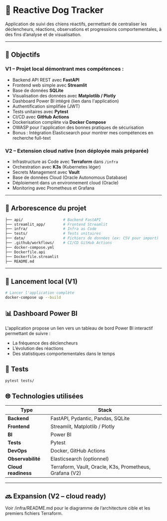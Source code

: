 # 🐾 Reactive Dog Tracker

Application de suivi des chiens réactifs, permettant de centraliser les déclencheurs, réactions, observations et progressions comportementales, à des fins d’analyse et de visualisation.

---

## 🎯 Objectifs

### V1 – Projet local démontrant mes compétences :
- Backend API REST avec **FastAPI**
- Frontend web simple avec **Streamlit**
- Base de données **SQLite**
- Visualisation des données avec **Matplotlib / Plotly**
- Dashboard Power BI intégré (lien dans l'application)
- Authentification simplifiée (JWT)
- Tests unitaires avec **Pytest**
- CI/CD avec **GitHub Actions**
- Dockerisation complète via **Docker Compose**
- OWASP pour l'application des bonnes pratiques de sécurisation
- Bonus : Intégration Elasticsearch pour montrer mes compétences en recherche full-text

### V2 – Extension cloud native (non déployée mais préparée)
- Infrastructure as Code avec **Terraform** dans `/infra`
- Orchestration avec **K3s** (Kubernetes léger)
- Secrets Management avec **Vault**
- Base de données Cloud (Oracle Autonomous Database)
- Déploiement dans un environnement cloud (Oracle)
- Monitoring avec Prometheus et Grafana

---

## 📂 Arborescence du projet

```bash
├── api/                  # Backend FastAPI
├── streamlit_app/        # Frontend Streamlit
├── infra/                # Infra as Code
├── tests/                # Tests unitaires
├── data/                 # Fichiers de données (ex: CSV pour import)
├── .github/workflows/    # CI/CD GitHub Actions
├── docker-compose.yml
├── Dockerfile.api
├── Dockerfile.streamlit
├── README.md
```
---

## 🚀 Lancement local (V1)

```bash
# Lancer l'application complète
docker-compose up --build
```

## 📊 Dashboard Power BI

L'application propose un lien vers un tableau de bord Power BI interactif permettant de suivre :
- La fréquence des déclencheurs
- L’évolution des réactions
- Des statistiques comportementales dans le temps

## 🧪 Tests

```bash
pytest tests/
```

## 🌐 Technologies utilisées

| **Type**          | **Stack**                                                |
|-------------------|----------------------------------------------------------|
| **Backend**       | FastAPI, Pydantic, Pandas, SQLite                        |
| **Frontend**      | Streamlit, Matplotlib / Plotly                           |
| **BI**            | Power BI                                                 |
| **Tests**         | Pytest                                                   |
| **DevOps**        | Docker, GitHub Actions                                   |
| **Observabilité** | Elasticsearch (optionnel)                                |
| **Cloud readiness**| Terraform, Vault, Oracle, K3s, Prometheus, Grafana (V2) |

---

## 🔜 Expansion (V2 – cloud ready)

Voir /infra/README.md pour le diagramme de l’architecture cible et les premiers fichiers Terraform.
